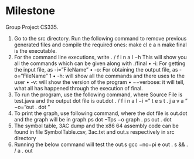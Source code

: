 # Milestone
Group Project CS335. 

1. Go to the src directory. Run the following command to remove previous
generated files and compile the required ones:
make cl e a n
make
final is the executable.
2. For the command line executions, write
. / f i n a l −h
This will show you all the commands which can be given along with ./final
• -i: For getting the input file, as -i=”FileName”
• -o: For obtaining the output file, as -o=”FileName”
1
• -h: will show all the commands and there uses to the user
• -v: will show the version of the program
• −−verbose: it will tell, what all has happened through the execution
of final.
3. To run the program, use the following command, where Source File is
test.java and the output dot file is out.dot
. / f i n a l −i =” t e s t . j a v a ” −o=”out . dot ”
4. To print the graph, use following command, where the dot file is out.dot
and the graph will be in graph.ps
dot −Tps −o graph . ps out . dot
5. The symbol table, 3AC dump and the x86 64 assembly code can be found
in file SymbolTable.csv, 3ac.txt and out.s respectively in src directory
6. Running the below command will test the out.s
gcc −no−pi e out . s && . / a . out